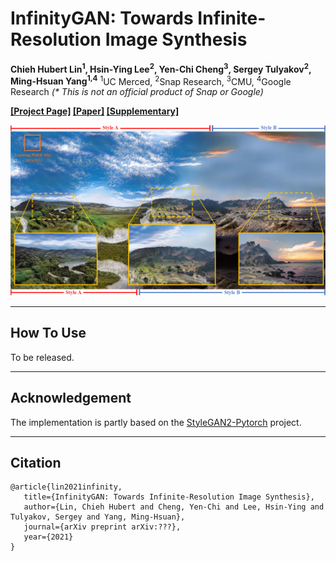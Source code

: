 # InfinityGAN: Towards Infinite-Resolution Image Synthesis

**Chieh Hubert Lin<sup>1</sup>, Hsin-Ying Lee<sup>2</sup>, Yen-Chi Cheng<sup>3</sup>, Sergey Tulyakov<sup>2</sup>, Ming-Hsuan Yang<sup>1,4</sup>**
<sup>1</sup>UC Merced, <sup>2</sup>Snap Research, <sup>3</sup>CMU, <sup>4</sup>Google Research
*(\* This is not an official product of Snap or Google)*

**[[Project Page]](https://bit.ly/InfinityGANProject) [[Paper]](https://bit.ly/InfinityGANPaper) [[Supplementary]](http://bit.ly/InfinityGANSupp)**

![Teaser](./assets/teaser.png)

---

## How To Use

To be released.

---

## Acknowledgement
The implementation is partly based on the [StyleGAN2-Pytorch](https://github.com/rosinality/stylegan2-pytorch) project.

---

## Citation
```
@article{lin2021infinity,
   title={InfinityGAN: Towards Infinite-Resolution Image Synthesis},
   author={Lin, Chieh Hubert and Cheng, Yen-Chi and Lee, Hsin-Ying and Tulyakov, Sergey and Yang, Ming-Hsuan},
   journal={arXiv preprint arXiv:???},
   year={2021}
}
```
